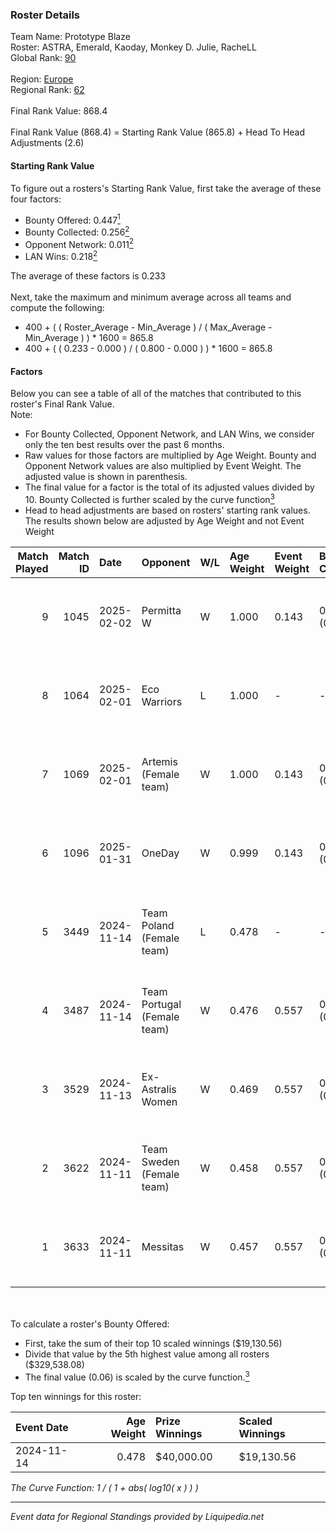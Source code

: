 ### Roster Details<br />
Team Name: Prototype Blaze<br />
Roster: ASTRA, Emerald, Kaoday, Monkey D. Julie, RacheLL<br />
Global Rank: [90](../standings_global.md)<br />
<br />
Region: [Europe]( ../standings_europe.md)<br />
Regional Rank: [62]( ../standings_europe.md)<br />
<br />
Final Rank Value:  868.4<br />
<br />
Final Rank Value (868.4) = Starting Rank Value (865.8) + Head To Head Adjustments (2.6)<br />

#### Starting Rank Value<br />
To figure out a rosters's Starting Rank Value, first take the average of these four factors:<br />
- Bounty Offered: 0.447[<sup>1</sup>](#table2)
- Bounty Collected: 0.256[<sup>2</sup>](#table1)
- Opponent Network: 0.011[<sup>2</sup>](#table1)
- LAN Wins: 0.218[<sup>2</sup>](#table1)

The average of these factors is 0.233<br />
<br />
Next, take the maximum and minimum average across all teams and compute the following:<br />
- 400 + ( ( Roster_Average - Min_Average ) / ( Max_Average - Min_Average ) ) * 1600 = 865.8
- 400 + ( ( 0.233 - 0.000 ) / ( 0.800 - 0.000 ) ) * 1600 = 865.8


#### Factors<br />
Below you can see a table of all of the matches that contributed to this roster's Final Rank Value.<br />
Note:<br />

- For Bounty Collected, Opponent Network, and LAN Wins, we consider only the ten best results over the past 6 months.
- Raw values for those factors are multiplied by Age Weight. Bounty and Opponent Network values are also multiplied by Event Weight. The adjusted value is shown in parenthesis.
- The final value for a factor is the total of its adjusted values divided by 10. Bounty Collected is further scaled by the curve function[<sup>3</sup>](#curveFunction)
- Head to head adjustments are based on rosters' starting rank values. The results shown below are adjusted by Age Weight and not Event Weight
<span id="table1"></span><br />


| Match Played | Match ID | Date       | Opponent                    | W/L | Age Weight | Event Weight | Bounty Collected | Opponent Network | LAN Wins  | H2H Adj. | Roster                                           |
| -: | -: | :- | :- | :- | :- | :- | :- | :- | :- | -: | :- |
|            9 |     1045 | 2025-02-02 | Permitta W                  | W   | 1.000      | 0.143        | 0.000 (0.000)    | 0.141 (0.020)    | 0 (0.000) |     2.41 | ASTRA, Emerald, Kaoday, Monkey D. Julie, RacheLL |
|            8 |     1064 | 2025-02-01 | Eco Warriors                | L   | 1.000      | -            | -                | -                | -         |   -18.30 | ASTRA, Emerald, Kaoday, Monkey D. Julie, RacheLL |
|            7 |     1069 | 2025-02-01 | Artemis (Female team)       | W   | 1.000      | 0.143        | 0.000 (0.000)    | 0.047 (0.007)    | 0 (0.000) |     3.51 | ASTRA, Emerald, Kaoday, Monkey D. Julie, RacheLL |
|            6 |     1096 | 2025-01-31 | OneDay                      | W   | 0.999      | 0.143        | 0.000 (0.000)    | 0.148 (0.021)    | 0 (0.000) |     5.65 | ASTRA, Emerald, Kaoday, Monkey D. Julie, RacheLL |
|            5 |     3449 | 2024-11-14 | Team Poland (Female team)   | L   | 0.478      | -            | -                | -                | -         |    -6.24 | ASTRA, Emerald, Kaoday, Monkey D. Julie, RacheLL |
|            4 |     3487 | 2024-11-14 | Team Portugal (Female team) | W   | 0.476      | 0.557        | 0.029 (0.008)    | 0.066 (0.017)    | 1 (0.476) |     6.72 | ASTRA, Emerald, Kaoday, Monkey D. Julie, RacheLL |
|            3 |     3529 | 2024-11-13 | Ex-Astralis Women           | W   | 0.469      | 0.557        | 0.010 (0.003)    | 0.083 (0.022)    | 1 (0.469) |     4.83 | ASTRA, Emerald, Kaoday, Monkey D. Julie, RacheLL |
|            2 |     3622 | 2024-11-11 | Team Sweden (Female team)   | W   | 0.458      | 0.557        | 0.007 (0.002)    | 0.038 (0.010)    | 1 (0.458) |     3.04 | ASTRA, Emerald, Kaoday, Monkey D. Julie, RacheLL |
|            1 |     3633 | 2024-11-11 | Messitas                    | W   | 0.457      | 0.557        | 0.000 (0.000)    | 0.047 (0.012)    | 1 (0.457) |     0.98 | ASTRA, Emerald, Kaoday, Monkey D. Julie, RacheLL |

<br />
<span id="table2"></span><br />
To calculate a roster's Bounty Offered:<br />

- First, take the sum of their top 10 scaled winnings ($19,130.56)
- Divide that value by the 5th highest value among all rosters ($329,538.08)
- The final value (0.06) is scaled by the curve function.[<sup>3</sup>](#curveFunction)

Top ten winnings for this roster:<br />

| Event Date | Age Weight | Prize Winnings | Scaled Winnings |
| :- | -: | :- | :- |
| 2024-11-14 |      0.478 | $40,000.00     | $19,130.56      |


<span id="curveFunction"></span>_The Curve Function: 1 / ( 1 + abs( log10( x ) ) )_<br />

---
_Event data for Regional Standings provided by Liquipedia.net_<br />
